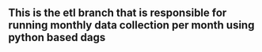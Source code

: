 ## This is the etl branch that is responsible for running monthly data collection per month using python based dags
